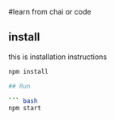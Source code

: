 #learn from chai or code 
## install
this is installation instructions
```bash
npm install

## Run

``` bash
npm start